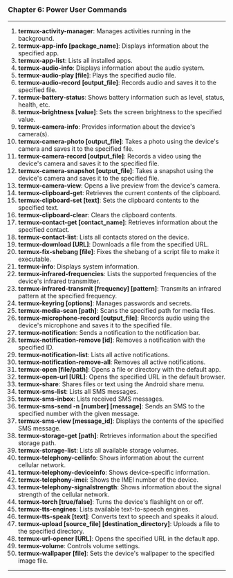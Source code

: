 ### Chapter 6: Power User Commands
____
1. **termux-activity-manager**: Manages activities running in the background.
2. **termux-app-info [package_name]**: Displays information about the specified app.
3. **termux-app-list**: Lists all installed apps.
4. **termux-audio-info**: Displays information about the audio system.
5. **termux-audio-play [file]**: Plays the specified audio file.
6. **termux-audio-record [output_file]**: Records audio and saves it to the specified file.
7. **termux-battery-status**: Shows battery information such as level, status, health, etc.
8. **termux-brightness [value]**: Sets the screen brightness to the specified value.
9. **termux-camera-info**: Provides information about the device's camera(s).
10. **termux-camera-photo [output_file]**: Takes a photo using the device's camera and saves it to the specified file.
11. **termux-camera-record [output_file]**: Records a video using the device's camera and saves it to the specified file.
12. **termux-camera-snapshot [output_file]**: Takes a snapshot using the device's camera and saves it to the specified file.
13. **termux-camera-view**: Opens a live preview from the device's camera.
14. **termux-clipboard-get**: Retrieves the current contents of the clipboard.
15. **termux-clipboard-set [text]**: Sets the clipboard contents to the specified text.
16. **termux-clipboard-clear**: Clears the clipboard contents.
17. **termux-contact-get [contact_name]**: Retrieves information about the specified contact.
18. **termux-contact-list**: Lists all contacts stored on the device.
19. **termux-download [URL]**: Downloads a file from the specified URL.
20. **termux-fix-shebang [file]**: Fixes the shebang of a script file to make it executable.
21. **termux-info**: Displays system information.
22. **termux-infrared-frequencies**: Lists the supported frequencies of the device's infrared transmitter.
23. **termux-infrared-transmit [frequency] [pattern]**: Transmits an infrared pattern at the specified frequency.
24. **termux-keyring [options]**: Manages passwords and secrets.
25. **termux-media-scan [path]**: Scans the specified path for media files.
26. **termux-microphone-record [output_file]**: Records audio using the device's microphone and saves it to the specified file.
27. **termux-notification**: Sends a notification to the notification bar.
28. **termux-notification-remove [id]**: Removes a notification with the specified ID.
29. **termux-notification-list**: Lists all active notifications.
30. **termux-notification-remove-all**: Removes all active notifications.
31. **termux-open [file/path]**: Opens a file or directory with the default app.
32. **termux-open-url [URL]**: Opens the specified URL in the default browser.
33. **termux-share**: Shares files or text using the Android share menu.
34. **termux-sms-list**: Lists all SMS messages.
35. **termux-sms-inbox**: Lists received SMS messages.
36. **termux-sms-send -n [number] [message]**: Sends an SMS to the specified number with the given message.
37. **termux-sms-view [message_id]**: Displays the contents of the specified SMS message.
38. **termux-storage-get [path]**: Retrieves information about the specified storage path.
39. **termux-storage-list**: Lists all available storage volumes.
40. **termux-telephony-cellinfo**: Shows information about the current cellular network.
41. **termux-telephony-deviceinfo**: Shows device-specific information.
42. **termux-telephony-imei**: Shows the IMEI number of the device.
43. **termux-telephony-signalstrength**: Shows information about the signal strength of the cellular network.
44. **termux-torch [true/false]**: Turns the device's flashlight on or off.
45. **termux-tts-engines**: Lists available text-to-speech engines.
46. **termux-tts-speak [text]**: Converts text to speech and speaks it aloud.
47. **termux-upload [source_file] [destination_directory]**: Uploads a file to the specified directory.
48. **termux-url-opener [URL]**: Opens the specified URL in the default app.
49. **termux-volume**: Controls volume settings.
50. **termux-wallpaper [file]**: Sets the device's wallpaper to the specified image file.
____
